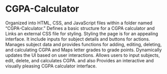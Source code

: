 # CGPA-Calculator
Organized into HTML, CSS, and JavaScript files within a folder named “CGPA-Calculator.”
Defines a basic structure for a CGPA calculator and Links an external CSS file for styling.
Styling the page is for an appealing interface.
It include inputs for subject details and buttons for actions.
Manages subject data and provides functions for adding, editing, deleting, and calculating CGPA and Maps letter grades to grade points. Dynamically updates the UI based on user interactions.
Allows users to input subjects, edit, delete, and calculates CGPA. and also Provides an interactive and visually pleasing CGPA calculator interface.
